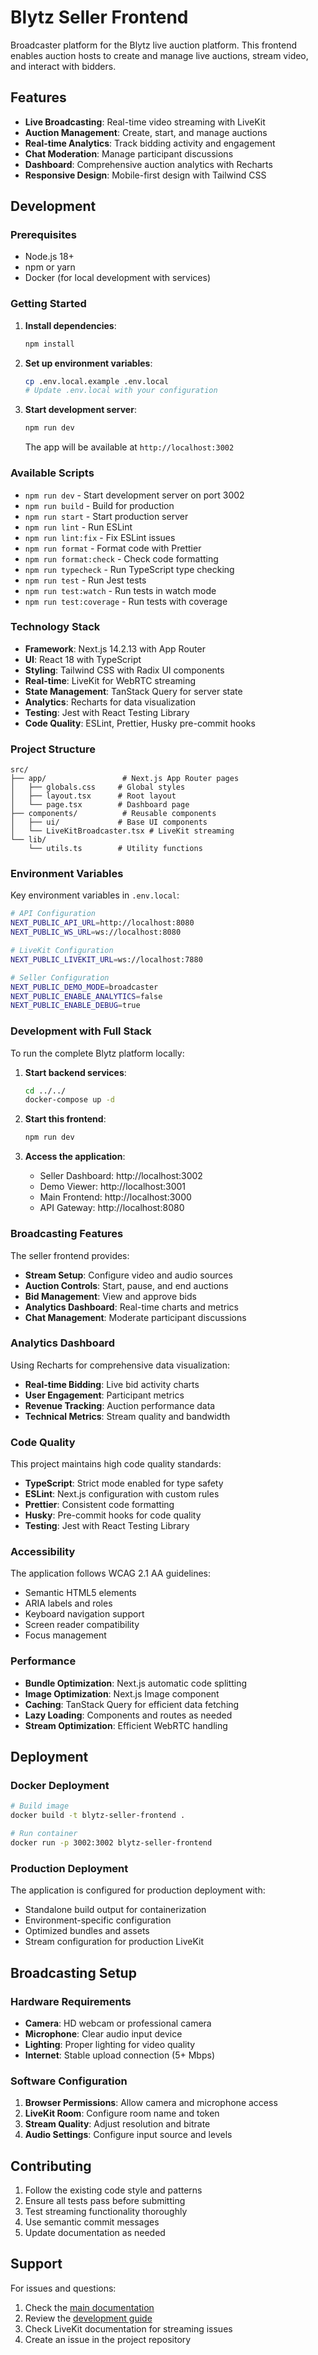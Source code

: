 # Blytz Seller Frontend

Broadcaster platform for the Blytz live auction platform. This frontend enables auction hosts to create and manage live auctions, stream video, and interact with bidders.

## Features

- **Live Broadcasting**: Real-time video streaming with LiveKit
- **Auction Management**: Create, start, and manage auctions
- **Real-time Analytics**: Track bidding activity and engagement
- **Chat Moderation**: Manage participant discussions
- **Dashboard**: Comprehensive auction analytics with Recharts
- **Responsive Design**: Mobile-first design with Tailwind CSS

## Development

### Prerequisites

- Node.js 18+ 
- npm or yarn
- Docker (for local development with services)

### Getting Started

1. **Install dependencies**:
   ```bash
   npm install
   ```

2. **Set up environment variables**:
   ```bash
   cp .env.local.example .env.local
   # Update .env.local with your configuration
   ```

3. **Start development server**:
   ```bash
   npm run dev
   ```

   The app will be available at `http://localhost:3002`

### Available Scripts

- `npm run dev` - Start development server on port 3002
- `npm run build` - Build for production
- `npm run start` - Start production server
- `npm run lint` - Run ESLint
- `npm run lint:fix` - Fix ESLint issues
- `npm run format` - Format code with Prettier
- `npm run format:check` - Check code formatting
- `npm run typecheck` - Run TypeScript type checking
- `npm run test` - Run Jest tests
- `npm run test:watch` - Run tests in watch mode
- `npm run test:coverage` - Run tests with coverage

### Technology Stack

- **Framework**: Next.js 14.2.13 with App Router
- **UI**: React 18 with TypeScript
- **Styling**: Tailwind CSS with Radix UI components
- **Real-time**: LiveKit for WebRTC streaming
- **State Management**: TanStack Query for server state
- **Analytics**: Recharts for data visualization
- **Testing**: Jest with React Testing Library
- **Code Quality**: ESLint, Prettier, Husky pre-commit hooks

### Project Structure

```
src/
├── app/                 # Next.js App Router pages
│   ├── globals.css     # Global styles
│   ├── layout.tsx      # Root layout
│   └── page.tsx        # Dashboard page
├── components/          # Reusable components
│   ├── ui/             # Base UI components
│   └── LiveKitBroadcaster.tsx # LiveKit streaming
└── lib/
    └── utils.ts        # Utility functions
```

### Environment Variables

Key environment variables in `.env.local`:

```bash
# API Configuration
NEXT_PUBLIC_API_URL=http://localhost:8080
NEXT_PUBLIC_WS_URL=ws://localhost:8080

# LiveKit Configuration
NEXT_PUBLIC_LIVEKIT_URL=ws://localhost:7880

# Seller Configuration
NEXT_PUBLIC_DEMO_MODE=broadcaster
NEXT_PUBLIC_ENABLE_ANALYTICS=false
NEXT_PUBLIC_ENABLE_DEBUG=true
```

### Development with Full Stack

To run the complete Blytz platform locally:

1. **Start backend services**:
   ```bash
   cd ../../
   docker-compose up -d
   ```

2. **Start this frontend**:
   ```bash
   npm run dev
   ```

3. **Access the application**:
   - Seller Dashboard: http://localhost:3002
   - Demo Viewer: http://localhost:3001
   - Main Frontend: http://localhost:3000
   - API Gateway: http://localhost:8080

### Broadcasting Features

The seller frontend provides:

- **Stream Setup**: Configure video and audio sources
- **Auction Controls**: Start, pause, and end auctions
- **Bid Management**: View and approve bids
- **Analytics Dashboard**: Real-time charts and metrics
- **Chat Management**: Moderate participant discussions

### Analytics Dashboard

Using Recharts for comprehensive data visualization:

- **Real-time Bidding**: Live bid activity charts
- **User Engagement**: Participant metrics
- **Revenue Tracking**: Auction performance data
- **Technical Metrics**: Stream quality and bandwidth

### Code Quality

This project maintains high code quality standards:

- **TypeScript**: Strict mode enabled for type safety
- **ESLint**: Next.js configuration with custom rules
- **Prettier**: Consistent code formatting
- **Husky**: Pre-commit hooks for code quality
- **Testing**: Jest with React Testing Library

### Accessibility

The application follows WCAG 2.1 AA guidelines:

- Semantic HTML5 elements
- ARIA labels and roles
- Keyboard navigation support
- Screen reader compatibility
- Focus management

### Performance

- **Bundle Optimization**: Next.js automatic code splitting
- **Image Optimization**: Next.js Image component
- **Caching**: TanStack Query for efficient data fetching
- **Lazy Loading**: Components and routes as needed
- **Stream Optimization**: Efficient WebRTC handling

## Deployment

### Docker Deployment

```bash
# Build image
docker build -t blytz-seller-frontend .

# Run container
docker run -p 3002:3002 blytz-seller-frontend
```

### Production Deployment

The application is configured for production deployment with:

- Standalone build output for containerization
- Environment-specific configuration
- Optimized bundles and assets
- Stream configuration for production LiveKit

## Broadcasting Setup

### Hardware Requirements

- **Camera**: HD webcam or professional camera
- **Microphone**: Clear audio input device
- **Lighting**: Proper lighting for video quality
- **Internet**: Stable upload connection (5+ Mbps)

### Software Configuration

1. **Browser Permissions**: Allow camera and microphone access
2. **LiveKit Room**: Configure room name and token
3. **Stream Quality**: Adjust resolution and bitrate
4. **Audio Settings**: Configure input source and levels

## Contributing

1. Follow the existing code style and patterns
2. Ensure all tests pass before submitting
3. Test streaming functionality thoroughly
4. Use semantic commit messages
5. Update documentation as needed

## Support

For issues and questions:

1. Check the [main documentation](../../README.md)
2. Review the [development guide](../../DEVELOPMENT.md)
3. Check LiveKit documentation for streaming issues
4. Create an issue in the project repository